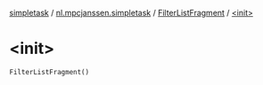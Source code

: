 [simpletask](../../index.md) / [nl.mpcjanssen.simpletask](../index.md) / [FilterListFragment](index.md) / [&lt;init&gt;](.)

# &lt;init&gt;

`FilterListFragment()`
